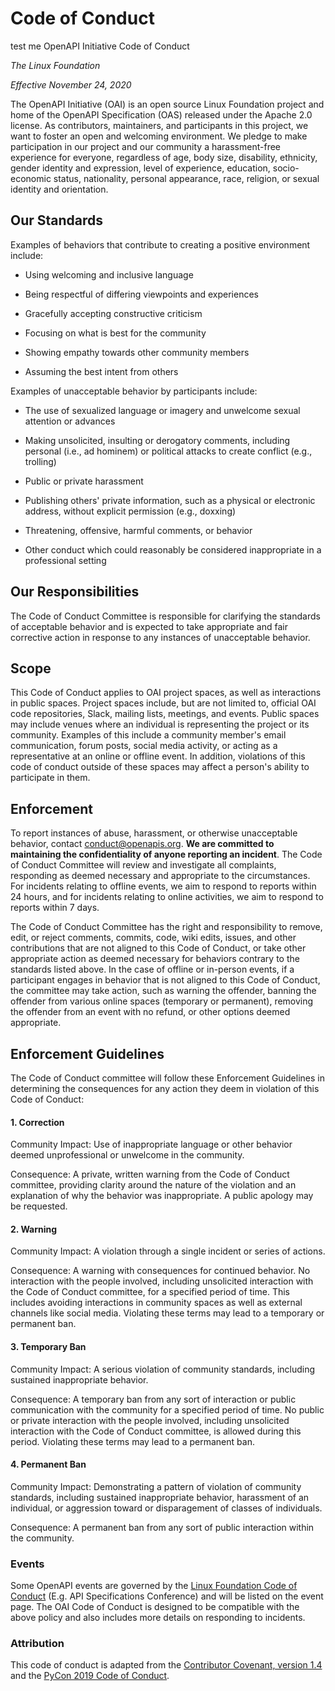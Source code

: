 Code of Conduct
===============
test me
OpenAPI Initiative Code of Conduct

*The Linux Foundation*

*Effective November 24, 2020*

The OpenAPI Initiative (OAI) is an open source Linux Foundation project
and home of the OpenAPI Specification (OAS) released under the Apache
2.0 license. As contributors, maintainers, and participants in this
project, we want to foster an open and welcoming environment. We pledge
to make participation in our project and our community a harassment-free
experience for everyone, regardless of age, body size, disability,
ethnicity, gender identity and expression, level of experience,
education, socio-economic status, nationality, personal appearance,
race, religion, or sexual identity and orientation.

Our Standards
-------------

Examples of behaviors that contribute to creating a positive environment
include:

-   Using welcoming and inclusive language

-   Being respectful of differing viewpoints and experiences

-   Gracefully accepting constructive criticism

-   Focusing on what is best for the community

-   Showing empathy towards other community members

-   Assuming the best intent from others

Examples of unacceptable behavior by participants include:

-   The use of sexualized language or imagery and unwelcome sexual attention or advances

-   Making unsolicited, insulting or derogatory comments, including personal (i.e., ad hominem) or political attacks to create conflict (e.g., trolling)

-   Public or private harassment

-   Publishing others' private information, such as a physical or electronic address, without explicit permission (e.g., doxxing)

-   Threatening, offensive, harmful comments, or behavior

-   Other conduct which could reasonably be considered inappropriate in a professional setting

Our Responsibilities
--------------------

The Code of Conduct Committee is responsible for clarifying the
standards of acceptable behavior and is expected to take appropriate and
fair corrective action in response to any instances of unacceptable
behavior.

Scope
-----

This Code of Conduct applies to OAI project spaces, as well as
interactions in public spaces. Project spaces include, but are not
limited to, official OAI code repositories, Slack, mailing lists,
meetings, and events. Public spaces may include venues where an
individual is representing the project or its community. Examples of
this include a community member's email communication, forum posts,
social media activity, or acting as a representative at an online or
offline event. In addition, violations of this code of conduct outside
of these spaces may affect a person's ability to participate in them.

Enforcement
-----------

To report instances of abuse, harassment, or otherwise unacceptable
behavior, contact
[conduct\@openapis.org](mailto:conduct@openapis.org). **We
are committed to maintaining the confidentiality of anyone reporting an
incident**. The Code of Conduct Committee will review and investigate
all complaints, responding as deemed necessary and appropriate to the
circumstances. For incidents relating to offline events, we aim to
respond to reports within 24 hours, and for incidents relating to online
activities, we aim to respond to reports within 7 days.

The Code of Conduct Committee has the right and responsibility to
remove, edit, or reject comments, commits, code, wiki edits, issues, and
other contributions that are not aligned to this Code of Conduct, or
take other appropriate action as deemed necessary for behaviors contrary
to the standards listed above. In the case of offline or in-person
events, if a participant engages in behavior that is not aligned to this
Code of Conduct, the committee may take action, such as warning the
offender, banning the offender from various online spaces (temporary or
permanent), removing the offender from an event with no refund, or other
options deemed appropriate.

Enforcement Guidelines
----------------------

The Code of Conduct committee will follow these Enforcement Guidelines in 
determining the consequences for any action they deem in violation of this 
Code of Conduct:

#### 1. Correction
Community Impact: Use of inappropriate language or other behavior deemed 
unprofessional or unwelcome in the community.

Consequence: A private, written warning from the Code of Conduct committee, 
providing clarity around the nature of the violation and an explanation of 
why the behavior was inappropriate. A public apology may be requested.

#### 2. Warning
Community Impact: A violation through a single incident or series of 
actions.

Consequence: A warning with consequences for continued behavior. No 
interaction with the people involved, including unsolicited interaction 
with the Code of Conduct committee, for a specified period of time. This 
includes avoiding interactions in community spaces as well as external 
channels like social media. Violating these terms may lead to a temporary 
or permanent ban.

#### 3. Temporary Ban
Community Impact: A serious violation of community standards, including 
sustained inappropriate behavior.

Consequence: A temporary ban from any sort of interaction or public 
communication with the community for a specified period of time. No 
public or private interaction with the people involved, including 
unsolicited interaction with the Code of Conduct committee, is allowed 
during this period. Violating these terms may lead to a permanent ban.

#### 4. Permanent Ban
Community Impact: Demonstrating a pattern of violation of community 
standards, including sustained inappropriate behavior, harassment of 
an individual, or aggression toward or disparagement of classes of 
individuals.

Consequence: A permanent ban from any sort of public interaction 
within the community.

### Events

Some OpenAPI events are governed by the [Linux Foundation Code of
Conduct](https://events.linuxfoundation.org/about/code-of-conduct/)
(E.g. API Specifications Conference) and will be listed on the event
page. The OAI Code of Conduct is designed to be compatible with the
above policy and also includes more details on responding to incidents.

### Attribution

This code of conduct is adapted from the [Contributor Covenant, version
1.4](https://www.contributor-covenant.org/version/1/4/code-of-conduct)
and the [PyCon 2019 Code of
Conduct](https://us.pycon.org/2019/about/code-of-conduct/).
